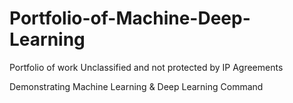 # Portfolio-of-Machine-Deep-Learning
Portfolio of work Unclassified and not protected by IP Agreements 

Demonstrating Machine Learning & Deep Learning Command
